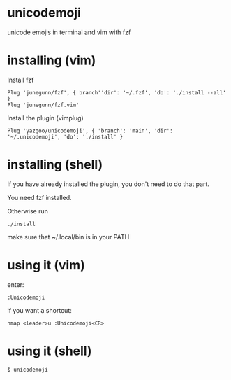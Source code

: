 # unicodemoji

unicode emojis in terminal and vim with fzf

# installing (vim)

Install fzf

```
Plug 'junegunn/fzf', { branch''dir': '~/.fzf', 'do': './install --all' }
Plug 'junegunn/fzf.vim'
```

Install the plugin (vimplug)

```
Plug 'yazgoo/unicodemoji', { 'branch': 'main', 'dir': '~/.unicodemoji', 'do': './install' }
```

# installing (shell)

If you have already installed the plugin, you don't need to do that part.

You need fzf installed.

Otherwise run

```
./install
```
make sure that ~/.local/bin is in your PATH

# using it (vim)

enter:

```
:Unicodemoji
```

if you want a shortcut:

```
nmap <leader>u :Unicodemoji<CR>
```

# using it (shell)

```
$ unicodemoji
```
